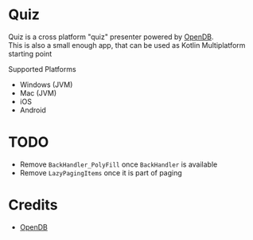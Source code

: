 # Quiz
Quiz is a cross platform "quiz" presenter powered by [OpenDB](https://opentdb.com/).  
This is also a small enough app, that can be used as Kotlin Multiplatform starting point

Supported Platforms
- Windows (JVM)
- Mac (JVM)
- iOS
- Android

# TODO
- Remove `BackHandler_PolyFill` once `BackHandler` is available
- Remove `LazyPagingItems` once it is part of paging

# Credits
- [OpenDB](https://opentdb.com/)
